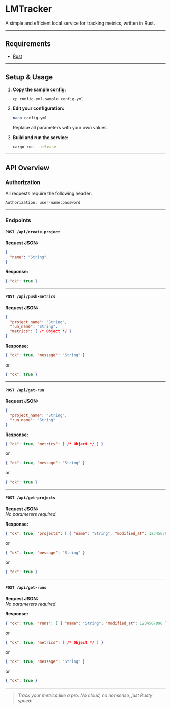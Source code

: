 # LMTracker

A simple and efficient local service for tracking metrics, written in Rust.

---

## Requirements

- [Rust](https://rustup.rs/)

---

## Setup & Usage

1. **Copy the sample config:**
   ```sh
   cp config.yml.sample config.yml
   ```
2. **Edit your configuration:**
   ```sh
   nano config.yml
   ```
   Replace all parameters with your own values.

3. **Build and run the service:**
   ```sh
   cargo run --release
   ```

---

## API Overview

### Authorization

All requests require the following header:
```
Authorization: user-name:password
```

---

### Endpoints

#### `POST /api/create-project`

**Request JSON:**
```json
{
  "name": "String"
}
```
**Response:**
```json
{ "ok": true }
```

---

#### `POST /api/push-metrics`

**Request JSON:**
```json
{
  "project_name": "String",
  "run_name": "String",
  "metrics": { /* Object */ }
}
```
**Response:**
```json
{ "ok": true, "message": "String" }
```
or
```json
{ "ok": true }
```

---

#### `POST /api/get-run`

**Request JSON:**
```json
{
  "project_name": "String",
  "run_name": "String"
}
```
**Response:**
```json
{ "ok": true, "metrics": [ /* Object */ ] }
```
or
```json
{ "ok": true, "message": "String" }
```
or
```json
{ "ok": true }
```

---

#### `POST /api/get-projects`

**Request JSON:**  
_No parameters required._

**Response:**
```json
{ "ok": true, "projects": [ { "name": "String", "modified_at": 1234567890 } ] }
```
or
```json
{ "ok": true, "message": "String" }
```
or
```json
{ "ok": true }
```

---

#### `POST /api/get-runs`

**Request JSON:**  
_No parameters required._

**Response:**
```json
{ "ok": true, "runs": [ { "name": "String", "modified_at": 1234567890 } ] }
```
or
```json
{ "ok": true, "metrics": [ /* Object */ ] }
```
or
```json
{ "ok": true, "message": "String" }
```
or
```json
{ "ok": true }
```

---

> _Track your metrics like a pro. No cloud, no nonsense, just Rusty speed!_

